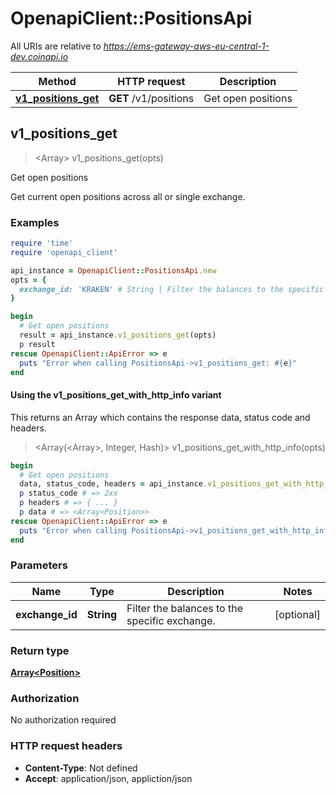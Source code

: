 # OpenapiClient::PositionsApi

All URIs are relative to *https://ems-gateway-aws-eu-central-1-dev.coinapi.io*

| Method | HTTP request | Description |
| ------ | ------------ | ----------- |
| [**v1_positions_get**](PositionsApi.md#v1_positions_get) | **GET** /v1/positions | Get open positions |


## v1_positions_get

> <Array<Position>> v1_positions_get(opts)

Get open positions

Get current open positions across all or single exchange.

### Examples

```ruby
require 'time'
require 'openapi_client'

api_instance = OpenapiClient::PositionsApi.new
opts = {
  exchange_id: 'KRAKEN' # String | Filter the balances to the specific exchange.
}

begin
  # Get open positions
  result = api_instance.v1_positions_get(opts)
  p result
rescue OpenapiClient::ApiError => e
  puts "Error when calling PositionsApi->v1_positions_get: #{e}"
end
```

#### Using the v1_positions_get_with_http_info variant

This returns an Array which contains the response data, status code and headers.

> <Array(<Array<Position>>, Integer, Hash)> v1_positions_get_with_http_info(opts)

```ruby
begin
  # Get open positions
  data, status_code, headers = api_instance.v1_positions_get_with_http_info(opts)
  p status_code # => 2xx
  p headers # => { ... }
  p data # => <Array<Position>>
rescue OpenapiClient::ApiError => e
  puts "Error when calling PositionsApi->v1_positions_get_with_http_info: #{e}"
end
```

### Parameters

| Name | Type | Description | Notes |
| ---- | ---- | ----------- | ----- |
| **exchange_id** | **String** | Filter the balances to the specific exchange. | [optional] |

### Return type

[**Array&lt;Position&gt;**](Position.md)

### Authorization

No authorization required

### HTTP request headers

- **Content-Type**: Not defined
- **Accept**: application/json, appliction/json

